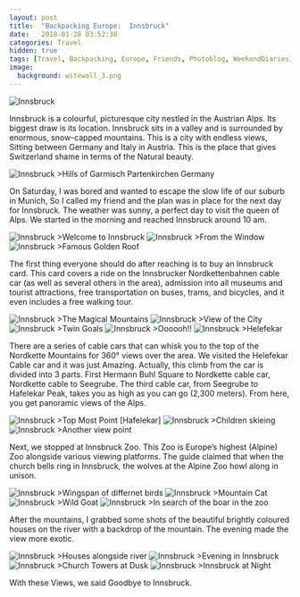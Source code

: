 ```yaml
---
layout: post
title:  "Backpacking Europe:  Innsbruck"
date:   2018-01-28 03:52:38
categories: Travel
hidden: true
tags: [Travel, Backpacking, Europe, Friends, Photoblog, WeekendDiaries]
image:
  background: witewall_3.png
---
```

<img src="https://i.imgur.com/pCma0gK.jpg" alt="Innsbruck">

Innsbruck is a colourful, picturesque city nestled in the Austrian Alps. Its biggest draw is its location. Innsbruck sits in a valley and is surrounded by enormous, snow-capped mountains. This is a city with endless views, Sitting between Germany and Italy in Austria. This is the place that gives Switzerland shame in terms of the Natural beauty.

<img src="https://i.imgur.com/p7ppBk6.jpg" alt="Innsbruck">
>Hills of  Garmisch Partenkirchen Germany

On Saturday, I was bored and wanted to escape the slow life of our suburb in Munich, So I called my friend and the plan was in place for the next day for Innsbruck. The weather was sunny, a perfect day to visit the queen of Alps. We started in the morning and reached Innsbruck around 10 am.

<img src="https://i.imgur.com/z1I5ZdM.jpg" alt="Innsbruck">
>Welcome to Innsbruck

<img src="https://i.imgur.com/IOuYo6l.jpg" alt="Innsbruck">
>From the Window

<img src="https://i.imgur.com/pP27he7.jpg" alt="Innsbruck">
>Famous Golden Roof

The first thing everyone should do after reaching is to buy an Innsbruck card. This card covers a ride on the Innsbrucker Nordkettenbahnen cable car (as well as several others in the area), admission into all museums and tourist attractions, free transportation on buses, trams, and bicycles, and it even includes a free walking tour.



<img src="https://i.imgur.com/eoloN5e.jpg" alt="Innsbruck">
>The Magical Mountains

<img src="https://i.imgur.com/2zfg9nw.jpg" alt="Innsbruck">
>View of the City

<img src="https://i.imgur.com/0UpQmMI.jpg" alt="Innsbruck">
>Twin Goals

<img src="https://i.imgur.com/L0RDtod.jpg" alt="Innsbruck">
>Oooooh!!

<img src="https://i.imgur.com/XCVKO6C.jpg" alt="Innsbruck">
>Helefekar


There are a series of cable cars that can whisk you to the top of the Nordkette Mountains for 360° views over the area. We visited the Helefekar Cable car and it was just Amazing. Actually, this climb from the car is divided into 3 parts. First Hermann Buhl Square to Nordkette cable car,  Nordkette cable to Seegrube. The third cable car, from Seegrube to Hafelekar Peak, takes you as high as you can go (2,300 meters). From here, you get panoramic views of the Alps.

<img src="https://i.imgur.com/Dz6VhPM.jpg" alt="Innsbruck">
>Top Most Point [Hafelekar]

<img src="https://i.imgur.com/6KAQGr7.jpg" alt="Innsbruck">
>Children skieing

<img src="https://i.imgur.com/HCKwIlw.jpg" alt="Innsbruck">
>Another view point

Next, we stopped at Innsbruck Zoo. This Zoo is Europe’s highest (Alpine) Zoo alongside various viewing platforms. The guide claimed that when the church bells ring in Innsbruck, the wolves at the Alpine Zoo howl along in unison.

<img src="https://i.imgur.com/mFn3F40.jpg" alt="Innsbruck">
>Wingspan of differnet birds

<img src="https://i.imgur.com/ZWrVeYr.jpg" alt="Innsbruck">
>Mountain Cat

<img src="https://i.imgur.com/Gucoa3X.jpg" alt="Innsbruck">
>Wild Goat

<img src="https://i.imgur.com/DNCQHIq.jpg" alt="Innsbruck">
>In search of the boar in the zoo

After the mountains, I grabbed some shots of the beautiful brightly coloured houses on the river with a backdrop of the mountain. The evening made the view more exotic.

<img src="https://i.imgur.com/l6F2xSa.jpg" alt="Innsbruck">
>Houses alongside river

<img src="https://i.imgur.com/KeRkvC7.jpg" alt="Innsbruck">
>Evening in Innsbruck

<img src="https://i.imgur.com/R9FSoIM.jpg" alt="Innsbruck">
>Church Towers at Dusk

<img src="https://i.imgur.com/dA5Ui5e.jpg" alt="Innsbruck">
>Innsbruck at Night

With these Views, we said Goodbye to Innsbruck.
